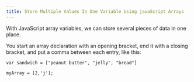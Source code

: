 ```yaml
---
title: Store Multiple Values In One Variable Using javaScript Arrays
---
```

With JavaScript array variables, we can store several pieces of data in one place.

You start an array declaration with an opening bracket, end it with a closing bracket, and put a comma between each entry, like this:

    var sandwich = ["peanut butter", "jelly", "bread"]

`myArray = [2,'j'];`